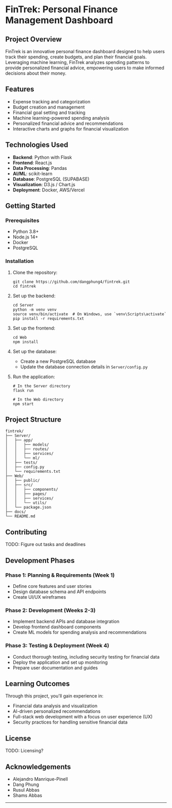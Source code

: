 # FinTrek: Personal Finance Management Dashboard

## Project Overview

FinTrek is an innovative personal finance dashboard designed to help users track their spending, create budgets, and plan their financial goals. Leveraging machine learning, FinTrek analyzes spending patterns to provide personalized financial advice, empowering users to make informed decisions about their money.

## Features

- Expense tracking and categorization
- Budget creation and management
- Financial goal setting and tracking
- Machine learning-powered spending analysis
- Personalized financial advice and recommendations
- Interactive charts and graphs for financial visualization

## Technologies Used

- **Backend**: Python with Flask
- **Frontend**: React.js
- **Data Processing**: Pandas
- **AI/ML**: scikit-learn
- **Database**: PostgreSQL (SUPABASE)
- **Visualization**: D3.js / Chart.js
- **Deployment**: Docker, AWS/Vercel

## Getting Started

### Prerequisites

- Python 3.8+
- Node.js 14+
- Docker
- PostgreSQL

### Installation

1. Clone the repository:
   ```
   git clone https://github.com/dangphung4/fintrek.git
   cd fintrek
   ```

2. Set up the backend:
   ```
   cd Server
   python -m venv venv
   source venv/bin/activate  # On Windows, use `venv\Scripts\activate`
   pip install -r requirements.txt
   ```

3. Set up the frontend:
   ```
   cd Web
   npm install
   ```

4. Set up the database:
   - Create a new PostgreSQL database
   - Update the database connection details in `Server/config.py`

5. Run the application:
   ```
   # In the Server directory
   flask run

   # In the Web directory
   npm start
   ```

## Project Structure

```
fintrek/
├── Server/
│   ├── app/
│   │   ├── models/
│   │   ├── routes/
│   │   ├── services/
│   │   └── ml/
│   ├── tests/
│   ├── config.py
│   └── requirements.txt
├── Web/
│   ├── public/
│   ├── src/
│   │   ├── components/
│   │   ├── pages/
│   │   ├── services/
│   │   └── utils/
│   └── package.json
├── docs/
└── README.md
```

## Contributing

TODO: Figure out tasks and deadlines

## Development Phases

### Phase 1: Planning & Requirements (Week 1)
- Define core features and user stories
- Design database schema and API endpoints
- Create UI/UX wireframes

### Phase 2: Development (Weeks 2-3)
- Implement backend APIs and database integration
- Develop frontend dashboard components
- Create ML models for spending analysis and recommendations

### Phase 3: Testing & Deployment (Week 4)
- Conduct thorough testing, including security testing for financial data
- Deploy the application and set up monitoring
- Prepare user documentation and guides

## Learning Outcomes

Through this project, you'll gain experience in:
- Financial data analysis and visualization
- AI-driven personalized recommendations
- Full-stack web development with a focus on user experience (UX)
- Security practices for handling sensitive financial data

## License

TODO: Licensing?

## Acknowledgements

- Alejandro Manrique-Pinell
- Dang Phung
- Rusul Abbas
- Shams Abbas

---
